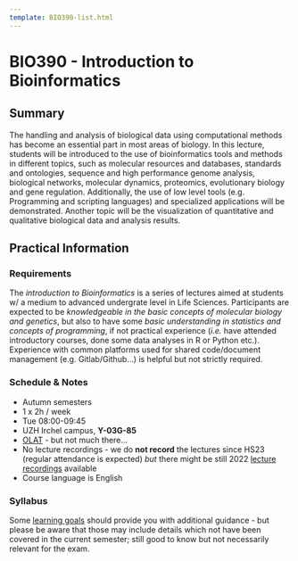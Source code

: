 ```yaml
---
template: BIO390-list.html
---
```


# BIO390 - Introduction to Bioinformatics

## Summary

The handling and analysis of biological data using computational methods has become an essential part in most areas of biology. In this lecture, students will be introduced to the use of bioinformatics tools and methods in different topics, such as molecular resources and databases, standards and ontologies, sequence and high performance genome analysis, biological networks, molecular dynamics, proteomics, evolutionary biology and gene regulation. Additionally, the use of low level tools (e.g. Programming and scripting languages) and specialized applications will be demonstrated. Another topic will be the visualization of quantitative and qualitative biological data and analysis results.

## Practical Information

### Requirements

The _introduction to Bioinformatics_ is a series of lectures aimed at students w/
a medium to advanced undergrate level in Life Sciences. Participants are expected
to be *knowledgeable in the basic concepts of molecular biology and genetics*, but
also to have some *basic understanding in statistics and concepts of programming*, if
not practical experience (_i.e._ have attended introductory courses, done some data
analyses in R or Python etc.). Experience with common platforms used for shared
code/document management (e.g. Gitlab/Github...) is helpful but not strictly required.

### Schedule & Notes

* Autumn semesters
* 1 x 2h / week
* Tue 08:00-09:45
* UZH Irchel campus, **Y-03G-85**
* [OLAT](https://lms.uzh.ch/auth/RepositoryEntry/17420091911/Infos/0) - but not much there...
* No lecture recordings - we do **not record** the lectures since HS23 (regular
    attendance is expected) _but_ there might be still 2022 [lecture recordings](https://uzh.mediaspace.cast.switch.ch/channel/22HS_BIO390___Introduction-to-Bioinformatics) available
* Course language is English

### Syllabus

Some [learning goals](/UZH-BIO390/learning-goals/) should provide
you with additional guidance - but please be aware that those may include details
which not have been covered in the current semester; still good to know but not
necessarily relevant for the exam.